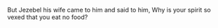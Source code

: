 But Jezebel his wife came to him and said to him, Why is your spirit so vexed that you eat no food?
